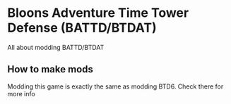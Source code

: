 # Bloons Adventure Time Tower Defense (BATTD/BTDAT) 
All about modding BATTD/BTDAT

## How to make mods
Modding this game is exactly the same as modding BTD6. Check there for more info
